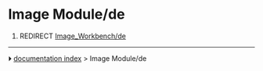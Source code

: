 # Image Module/de
1.  REDIRECT [Image_Workbench/de](Image_Workbench/de.md)



---
⏵ [documentation index](../README.md) > Image Module/de
